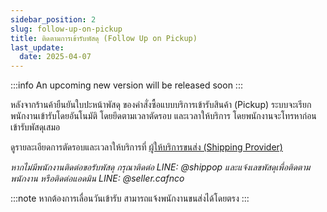 ```yaml
---
sidebar_position: 2
slug: follow-up-on-pickup
title: ติดตามการเข้ารับพัสดุ (Follow Up on Pickup)
last_update:
  date: 2025-04-07
---
```


:::info
An upcoming new version will be released soon
:::


หลังจากร้านค้ายืนยันใบปะหน้าพัสดุ ของคำสั่งซื้อแบบบริการเข้ารับสินค้า (Pickup) ระบบจะเรียกพนักงานเข้ารับโดยอันโนมัติ โดยยึดตามเวลาตัดรอบ และเวลาให้บริการ โดยพนักงานจะโทรหาก่อนเข้ารับพัสดุเสมอ

ดูรายละเอียดการตัดรอบและเวลาให้บริการที่ [ผู้ให้บริการขนส่ง (Shipping Provider)](docs/shop/shipping/shipping-provider.md) 

*หากไม่มีพนักงานติดต่อขอรับพัสดุ กรุณาติดต่อ LINE: @shippop และแจ้งเลขพัสดุเพื่อติดตามพนักงาน หรือติดต่อแอดมิน LINE: @seller.cafnco*


:::note
หากต้องการเลื่อนวันเข้ารับ สามารถแจ้งพนักงานขนส่งได้โดยตรง
:::